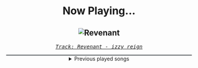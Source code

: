 <div align="center"> 
<h1>Now Playing...</h1>

![Revenant](https://i.scdn.co/image/ab67616d00001e0254694004a1504df2c4dd4aee)
--
_<samp><a href="https://open.spotify.com/track/3PtfUjLJOGMK1bwFlRt1Aq">Track: Revenant - izzy reign</a></samp>_

<div style="border: 1px #4B5054 solid"></div>
<details>
  <summary>
    Previous played songs
  </summary>
  <table>
    <thead>
      <tr>
        <th>
          Artist
        </th>
        <th>
          Song
        </th>
        <th>
          Link
        </th>
      </tr>
    </thead>
    <tbody>
      <tr><td>izzy reign</td><td>Revenant</td><td><a href="https://open.spotify.com/track/3PtfUjLJOGMK1bwFlRt1Aq">https://open.spotify.com/track/3PtfUjLJOGMK1bwFlRt1Aq</a></td></tr><tr><td>Five Finger Death Punch</td><td>IOU</td><td><a href="https://open.spotify.com/track/0rqRkmrlWyuhSUqJKvf8SK">https://open.spotify.com/track/0rqRkmrlWyuhSUqJKvf8SK</a></td></tr><tr><td>Falling In Reverse</td><td>ZOMBIFIED</td><td><a href="https://open.spotify.com/track/1USeS8c7cpR8dmb07IUAnZ">https://open.spotify.com/track/1USeS8c7cpR8dmb07IUAnZ</a></td></tr><tr><td>Linkin Park</td><td>Crawling</td><td><a href="https://open.spotify.com/track/57BrRMwf9LrcmuOsyGilwr">https://open.spotify.com/track/57BrRMwf9LrcmuOsyGilwr</a></td></tr><tr><td>Light The Torch</td><td>Die Alone</td><td><a href="https://open.spotify.com/track/7Mg3O41EqDghodFNOGTqnd">https://open.spotify.com/track/7Mg3O41EqDghodFNOGTqnd</a></td></tr><tr><td>Butcher Babies</td><td>Last Dance</td><td><a href="https://open.spotify.com/track/0tCY9d7kgMHsfXu7szXf0f">https://open.spotify.com/track/0tCY9d7kgMHsfXu7szXf0f</a></td></tr><tr><td>Nonpoint</td><td>That Day</td><td><a href="https://open.spotify.com/track/7nobjDCjkn6Y8UDQFt2mga">https://open.spotify.com/track/7nobjDCjkn6Y8UDQFt2mga</a></td></tr><tr><td>izzy reign</td><td>Into Oblivion</td><td><a href="https://open.spotify.com/track/4DJceLslq5zZ0HXfJNxJhe">https://open.spotify.com/track/4DJceLslq5zZ0HXfJNxJhe</a></td></tr><tr><td>Five Finger Death Punch</td><td>Lift Me Up (feat. Rob Halford of Judas Priest)</td><td><a href="https://open.spotify.com/track/1LHZMWefF9502NPfArRfvP">https://open.spotify.com/track/1LHZMWefF9502NPfArRfvP</a></td></tr><tr><td>Polyphia</td><td>Bloodbath (feat. Chino Moreno)</td><td><a href="https://open.spotify.com/track/7yXSsBfB6qvBJhmK1irhf3">https://open.spotify.com/track/7yXSsBfB6qvBJhmK1irhf3</a></td></tr><tr><td>Asking Alexandria</td><td>Into The Fire</td><td><a href="https://open.spotify.com/track/1DOJAC971RZsoIdyM5sB53">https://open.spotify.com/track/1DOJAC971RZsoIdyM5sB53</a></td></tr><tr><td>Light The Torch</td><td>Calm Before the Storm</td><td><a href="https://open.spotify.com/track/3dhDN3hilhqEursIIg8Xko">https://open.spotify.com/track/3dhDN3hilhqEursIIg8Xko</a></td></tr><tr><td>Butcher Babies</td><td>Sleeping with the Enemy</td><td><a href="https://open.spotify.com/track/5oFQ9nasnpNPt3QrUrx7vu">https://open.spotify.com/track/5oFQ9nasnpNPt3QrUrx7vu</a></td></tr><tr><td>Nonpoint</td><td>Breaking Skin</td><td><a href="https://open.spotify.com/track/5WBYz1iWTkuLHnhnKUQVSp">https://open.spotify.com/track/5WBYz1iWTkuLHnhnKUQVSp</a></td></tr><tr><td>Papa Roach</td><td>Face Everything And Rise</td><td><a href="https://open.spotify.com/track/5fgbIxnVT8WTL6PLmF7Aqa">https://open.spotify.com/track/5fgbIxnVT8WTL6PLmF7Aqa</a></td></tr><tr><td>Five Finger Death Punch</td><td>Top Of The World</td><td><a href="https://open.spotify.com/track/53yqxU2EKKzbuQZEUEVtxc">https://open.spotify.com/track/53yqxU2EKKzbuQZEUEVtxc</a></td></tr><tr><td>Self Deception</td><td>Smoke You Out</td><td><a href="https://open.spotify.com/track/7kED1qnduf7UbCq5KZqFVz">https://open.spotify.com/track/7kED1qnduf7UbCq5KZqFVz</a></td></tr><tr><td>Light The Torch</td><td>Let Me Fall Apart</td><td><a href="https://open.spotify.com/track/2NT3vBkWwhfob1dtxY68uV">https://open.spotify.com/track/2NT3vBkWwhfob1dtxY68uV</a></td></tr><tr><td>Breaking Benjamin</td><td>Breath</td><td><a href="https://open.spotify.com/track/4JXfNOePhdgMOI7KZ1L25U">https://open.spotify.com/track/4JXfNOePhdgMOI7KZ1L25U</a></td></tr><tr><td>Linkin Park</td><td>Papercut</td><td><a href="https://open.spotify.com/track/1Vej0qeQ3ioKwpI6FUbRv1">https://open.spotify.com/track/1Vej0qeQ3ioKwpI6FUbRv1</a></td></tr>
    </tbody>
  </table>
</details>

</div>
